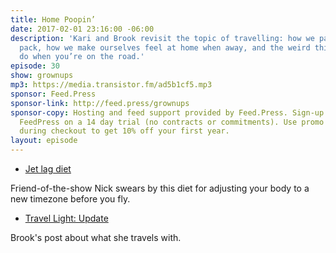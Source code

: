 ```yaml
---
title: Home Poopin’
date: 2017-02-01 23:16:00 -06:00
description: 'Kari and Brook revisit the topic of travelling: how we pack, what we
  pack, how we make ourselves feel at home when away, and the weird things human bodies
  do when you’re on the road.'
episode: 30
show: grownups
mp3: https://media.transistor.fm/ad5b1cf5.mp3
sponsor: Feed.Press
sponsor-link: http://feed.press/grownups
sponsor-copy: Hosting and feed support provided by Feed.Press. Sign-up today and try
  FeedPress on a 14 day trial (no contracts or commitments). Use promo code grownups
  during checkout to get 10% off your first year.
layout: episode
---
```


* [Jet lag diet][1]

Friend-of-the-show Nick swears by this diet for adjusting your body to a new timezone before you fly.

* [Travel Light: Update][2]

Brook's post about what she travels with.

[1]: http://performance.netlib.org/misc/jet-lag-diet
[2]: https://medium.com/@brookshelley/travel-light-update-11bccd278a66#.ez2uon7m2

  
